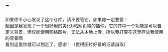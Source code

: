 # -
如果你不小心发现了这个仓库，请不要管它，如果你一定要管：<br>
起因是我发现了一个很好用的美化b站网页端的插件，它的其中一个功能是可以自定义背景，但仅能使用网络图片，无法从本地上传，所以我打算在这里存放我使用的背景图<br>
看到这里你就可以划走了，感谢！（觉得图片好看的话请自取）
